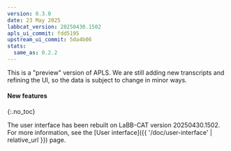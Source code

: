 ```yaml
---
version: 0.3.0
date: 23 May 2025
labbcat_version: 20250430.1502
apls_ui_commit: fdd5195
upstream_ui_commit: 5da4b06
stats:
  same_as: 0.2.2
---
```


This is a "preview" version of APLS.
We are still adding new transcripts and refining the UI, so the data is subject to change in minor ways.


#### New features
{:.no_toc}

The user interface has been rebuilt on LaBB-CAT version 20250430.1502.
For more information, see the [User interface]({{ '/doc/user-interface' | relative_url }}) page.
